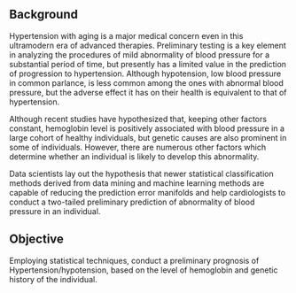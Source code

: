## Background
Hypertension with aging is a major medical concern even in this ultramodern era of advanced therapies. Preliminary testing is a key element in analyzing the procedures of mild abnormality of blood pressure for a substantial period of
time, but presently has a limited value in the prediction of progression to hypertension. Although hypotension, low blood pressure in common parlance, is less common among the ones with abnormal blood pressure, but the adverse
effect it has on their health is equivalent to that of hypertension.

Although recent studies have hypothesized that, keeping other factors constant, hemoglobin level is positively associated with blood pressure in a large cohort of healthy individuals, but genetic causes are also prominent in some of
individuals. However, there are numerous other factors which determine whether an individual is likely to develop this abnormality.

Data scientists lay out the hypothesis that newer statistical classification methods derived from data mining and machine learning methods are capable of reducing the prediction error manifolds and help cardiologists to conduct a
two-tailed preliminary prediction of abnormality of blood pressure in an individual.

## Objective
Employing statistical techniques, conduct a preliminary prognosis of Hypertension/hypotension, based on the level of hemoglobin and genetic history of the individual.
